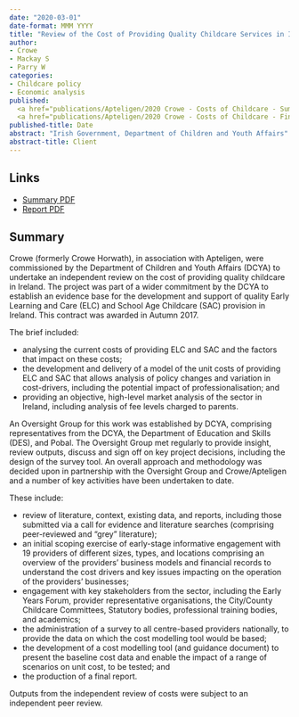 ```yaml
---
date: "2020-03-01"
date-format: MMM YYYY
title: "Review of the Cost of Providing Quality Childcare Services in Ireland"
author:
- Crowe
- Mackay S
- Parry W
categories:
- Childcare policy
- Economic analysis
published:
  <a href="publications/Apteligen/2020 Crowe - Costs of Childcare - Summary.pdf" target="_blank">Summary PDF</a></br>
  <a href="publications/Apteligen/2020 Crowe - Costs of Childcare - Final.pdf" target="_blank">Report PDF</a>
published-title: Date
abstract: "Irish Government, Department of Children and Youth Affairs"
abstract-title: Client
---
```



## Links

* <a href="publications/Apteligen/2020 Crowe - Costs of Childcare - Summary.pdf" target="_blank">Summary PDF</a>
* <a href="publications/Apteligen/2020 Crowe - Costs of Childcare - Final.pdf" target="_blank">Report PDF</a>


## Summary

Crowe (formerly Crowe Horwath), in association with Apteligen, were commissioned by the Department of Children and Youth Affairs (DCYA) to undertake an independent review on the cost of providing quality childcare in Ireland. The project was part of a wider commitment by the DCYA to establish an evidence base for the development and support of quality Early Learning and Care (ELC) and School Age Childcare (SAC) provision in Ireland. This contract was awarded in Autumn 2017.

The brief included:

* analysing the current costs of providing ELC and SAC and the factors that impact on these costs;
* the development and delivery of a model of the unit costs of providing ELC and SAC that allows analysis of policy changes and variation in cost-drivers, including the potential impact of professionalisation; and
* providing an objective, high-level market analysis of the sector in Ireland, including analysis of fee levels charged to parents.

An Oversight Group for this work was established by DCYA, comprising representatives from the DCYA, the Department of Education and Skills (DES), and Pobal. The Oversight Group met regularly to provide insight, review outputs, discuss and sign off on key project decisions, including the design of the survey tool. An overall approach and methodology was decided upon in partnership with the Oversight Group and Crowe/Apteligen and a number of key activities have been undertaken to date.

These include:

* review of literature, context, existing data, and reports, including those submitted via a call for evidence and literature searches (comprising peer-reviewed and “grey” literature);
* an initial scoping exercise of early-stage informative engagement with 19 providers of different sizes, types, and locations comprising an overview of the providers’ business models and financial records to understand the cost drivers and key issues impacting on the operation of the providers’ businesses;
* engagement with key stakeholders from the sector, including the Early Years Forum, provider representative organisations, the City/County Childcare Committees, Statutory bodies, professional training bodies, and academics;
* the administration of a survey to all centre-based providers nationally, to provide the data on which the cost modelling tool would be based;
* the development of a cost modelling tool (and guidance document) to present the baseline cost data and enable the impact of a range of scenarios on unit cost, to be tested; and
* the production of a final report.

Outputs from the independent review of costs were subject to an independent peer review.


